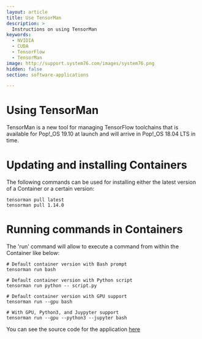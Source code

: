 ```yaml
---
layout: article
title: Use TensorMan
description: >
  Instructions on using TensorMan
keywords:
  - NVIDIA
  - CUDA
  - TensorFlow
  - TensorMan
image: http://support.system76.com/images/system76.png
hidden: false
section: software-applications

---
```


# Using TensorMan

TensorMan is a new tool for managing TensorFlow toolchains that is available for Pop!_OS 19.10 at launch and will arrive in Pop!_OS 18.04 LTS in time. 

# Updating and installing Containers

The following commands can be used for installing either the latest version of a Container or a certain version:

```
tensorman pull latest
tensorman pull 1.14.0
```

# Running commands in Containers

The 'run' command will allow to execute a command from within the Container like below:

```
# Default container version with Bash prompt
tensorman run bash

# Default container version with Python script
tensorman run python -- script.py

# Default container version with GPU support
tensorman run --gpu bash

# With GPU, Python3, and Juypyter support
tensorman run --gpu --python3 --jupyter bash
```

You can see the source code for the application [here](https://github.com/pop-os/tensorman)



